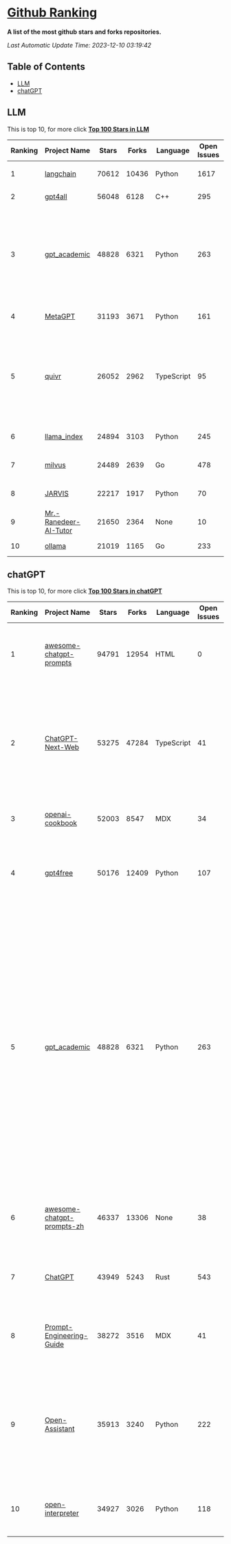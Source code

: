 [Github Ranking](./README.md)
==========

**A list of the most github stars and forks repositories.**

*Last Automatic Update Time: 2023-12-10 03:19:42*

## Table of Contents
 * [LLM](#LLM)
 * [chatGPT](#chatGPT)

## LLM

This is top 10, for more click **[Top 100 Stars in LLM](Top100/LLM.md)**

| Ranking | Project Name | Stars | Forks | Language | Open Issues | Description | Last Commit |
| ------- | ------------ | ----- | ----- | -------- | ----------- | ----------- | ----------- |
| 1 | [langchain](https://github.com/langchain-ai/langchain) | 70612 | 10436 | Python | 1617 | ⚡ Building applications with LLMs through composability ⚡ | 2023-12-10T00:19:59Z |
| 2 | [gpt4all](https://github.com/nomic-ai/gpt4all) | 56048 | 6128 | C++ | 295 | gpt4all: open-source LLM chatbots that you can run anywhere | 2023-12-07T23:31:11Z |
| 3 | [gpt_academic](https://github.com/binary-husky/gpt_academic) | 48828 | 6321 | Python | 263 | 为ChatGPT/GLM提供实用化交互界面，特别优化论文阅读/润色/写作体验，模块化设计，支持自定义快捷按钮&函数插件，支持Python和C++等项目剖析&自译解功能，PDF/LaTex论文翻译&总结功能，支持并行问询多种LLM模型，支持chatglm2等本地模型。兼容文心一言, moss, llama2, rwkv, claude2, 通义千问, 书生, 讯飞星火等。 | 2023-12-09T14:36:56Z |
| 4 | [MetaGPT](https://github.com/geekan/MetaGPT) | 31193 | 3671 | Python | 161 | 🌟 The Multi-Agent Framework: Given one line Requirement, return PRD, Design, Tasks, Repo | 2023-12-09T17:42:45Z |
| 5 | [quivr](https://github.com/StanGirard/quivr) | 26052 | 2962 | TypeScript | 95 | Your GenAI Second Brain 🧠  A personal productivity assistant (RAG) ⚡️🤖 Chat with your docs (PDF, CSV, ...)  & apps using Langchain, GPT 3.5 / 4 turbo, Private, Anthropic, VertexAI, Ollama, LLMs, that you can share with users !  Local & Private alternative to OpenAI GPTs & ChatGPT powered by retrieval-augmented generation  | 2023-12-09T23:01:59Z |
| 6 | [llama_index](https://github.com/run-llama/llama_index) | 24894 | 3103 | Python | 245 | LlamaIndex (formerly GPT Index) is a data framework for your LLM applications | 2023-12-09T23:30:58Z |
| 7 | [milvus](https://github.com/milvus-io/milvus) | 24489 | 2639 | Go | 478 | A cloud-native vector database, storage for next generation AI applications | 2023-12-09T16:48:30Z |
| 8 | [JARVIS](https://github.com/microsoft/JARVIS) | 22217 | 1917 | Python | 70 | JARVIS, a system to connect LLMs with ML community. Paper: https://arxiv.org/pdf/2303.17580.pdf | 2023-12-04T10:58:34Z |
| 9 | [Mr.-Ranedeer-AI-Tutor](https://github.com/JushBJJ/Mr.-Ranedeer-AI-Tutor) | 21650 | 2364 | None | 10 | A GPT-4 AI Tutor Prompt for customizable personalized learning experiences. | 2023-11-18T21:18:14Z |
| 10 | [ollama](https://github.com/jmorganca/ollama) | 21019 | 1165 | Go | 233 | Get up and running with Llama 2 and other large language models locally | 2023-12-10T02:17:12Z |


## chatGPT

This is top 10, for more click **[Top 100 Stars in chatGPT](Top100/chatGPT.md)**

| Ranking | Project Name | Stars | Forks | Language | Open Issues | Description | Last Commit |
| ------- | ------------ | ----- | ----- | -------- | ----------- | ----------- | ----------- |
| 1 | [awesome-chatgpt-prompts](https://github.com/f/awesome-chatgpt-prompts) | 94791 | 12954 | HTML | 0 | This repo includes ChatGPT prompt curation to use ChatGPT better. | 2023-12-05T06:36:55Z |
| 2 | [ChatGPT-Next-Web](https://github.com/Yidadaa/ChatGPT-Next-Web) | 53275 | 47284 | TypeScript | 41 | A well-designed cross-platform ChatGPT UI (Web / PWA / Linux / Win / MacOS). 一键拥有你自己的跨平台 ChatGPT 应用。 | 2023-12-10T03:09:28Z |
| 3 | [openai-cookbook](https://github.com/openai/openai-cookbook) | 52003 | 8547 | MDX | 34 | Examples and guides for using the OpenAI API | 2023-12-09T00:58:51Z |
| 4 | [gpt4free](https://github.com/xtekky/gpt4free) | 50176 | 12409 | Python | 107 | The official gpt4free repository \| various collection of powerful language models | 2023-12-09T19:04:28Z |
| 5 | [gpt_academic](https://github.com/binary-husky/gpt_academic) | 48828 | 6321 | Python | 263 | 为ChatGPT/GLM提供实用化交互界面，特别优化论文阅读/润色/写作体验，模块化设计，支持自定义快捷按钮&函数插件，支持Python和C++等项目剖析&自译解功能，PDF/LaTex论文翻译&总结功能，支持并行问询多种LLM模型，支持chatglm2等本地模型。兼容文心一言, moss, llama2, rwkv, claude2, 通义千问, 书生, 讯飞星火等。 | 2023-12-09T14:36:56Z |
| 6 | [awesome-chatgpt-prompts-zh](https://github.com/PlexPt/awesome-chatgpt-prompts-zh) | 46337 | 13306 | None | 38 | ChatGPT 中文调教指南。各种场景使用指南。学习怎么让它听你的话。 | 2023-12-06T17:31:31Z |
| 7 | [ChatGPT](https://github.com/lencx/ChatGPT) | 43949 | 5243 | Rust | 543 | 🔮 ChatGPT Desktop Application (Mac, Windows and Linux) | 2023-11-28T20:56:18Z |
| 8 | [Prompt-Engineering-Guide](https://github.com/dair-ai/Prompt-Engineering-Guide) | 38272 | 3516 | MDX | 41 | 🐙 Guides, papers, lecture, notebooks and resources for prompt engineering | 2023-11-29T07:35:12Z |
| 9 | [Open-Assistant](https://github.com/LAION-AI/Open-Assistant) | 35913 | 3240 | Python | 222 | OpenAssistant is a chat-based assistant that understands tasks, can interact with third-party systems, and retrieve information dynamically to do so. | 2023-12-05T08:06:59Z |
| 10 | [open-interpreter](https://github.com/KillianLucas/open-interpreter) | 34927 | 3026 | Python | 118 | OpenAI's Code Interpreter in your terminal, running locally | 2023-12-09T16:47:32Z |

